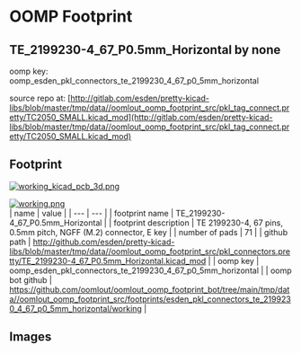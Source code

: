 # OOMP Footprint  
## TE_2199230-4_67_P0.5mm_Horizontal  by none  
  
oomp key: oomp_esden_pkl_connectors_te_2199230_4_67_p0_5mm_horizontal  
  
source repo at: [http://gitlab.com/esden/pretty-kicad-libs/blob/master/tmp/data//oomlout_oomp_footprint_src/pkl_tag_connect.pretty/TC2050_SMALL.kicad_mod](http://gitlab.com/esden/pretty-kicad-libs/blob/master/tmp/data//oomlout_oomp_footprint_src/pkl_tag_connect.pretty/TC2050_SMALL.kicad_mod)  
## Footprint  
  
[![working_kicad_pcb_3d.png](working_kicad_pcb_3d_600.png)](working_kicad_pcb_3d.png)  
  
[![working.png](working_600.png)](working.png)  
| name | value | 
| --- | --- | 
| footprint name | TE_2199230-4_67_P0.5mm_Horizontal | 
| footprint description | TE 2199230-4, 67 pins, 0.5mm pitch, NGFF (M.2) connector, E key | 
| number of pads | 71 | 
| github path | http://github.com/esden/pretty-kicad-libs/blob/master/tmp/data//oomlout_oomp_footprint_src/pkl_connectors.pretty/TE_2199230-4_67_P0.5mm_Horizontal.kicad_mod | 
| oomp key | oomp_esden_pkl_connectors_te_2199230_4_67_p0_5mm_horizontal | 
| oomp bot github | https://github.com/oomlout/oomlout_oomp_footprint_bot/tree/main/tmp/data//oomlout_oomp_footprint_src/footprints/esden_pkl_connectors_te_2199230_4_67_p0_5mm_horizontal/working | 
## Images  
